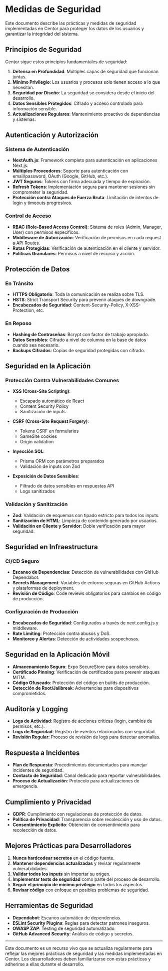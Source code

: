# Medidas de Seguridad

Este documento describe las prácticas y medidas de seguridad implementadas en Centor para proteger los datos de los usuarios y garantizar la integridad del sistema.

## Principios de Seguridad

Centor sigue estos principios fundamentales de seguridad:

1. **Defensa en Profundidad**: Múltiples capas de seguridad que funcionan juntas.
2. **Mínimo Privilegio**: Los usuarios y procesos solo tienen acceso a lo que necesitan.
3. **Seguridad por Diseño**: La seguridad se considera desde el inicio del desarrollo.
4. **Datos Sensibles Protegidos**: Cifrado y acceso controlado para información sensible.
5. **Actualizaciones Regulares**: Mantenimiento proactivo de dependencias y sistemas.

## Autenticación y Autorización

### Sistema de Autenticación

- **NextAuth.js**: Framework completo para autenticación en aplicaciones Next.js.
- **Múltiples Proveedores**: Soporte para autenticación con email/password, OAuth (Google, GitHub, etc.).
- **JWT Seguros**: Tokens con firma adecuada y tiempo de expiración.
- **Refresh Tokens**: Implementación segura para mantener sesiones sin comprometer la seguridad.
- **Protección contra Ataques de Fuerza Bruta**: Limitación de intentos de login y timeouts progresivos.

### Control de Acceso

- **RBAC (Role-Based Access Control)**: Sistema de roles (Admin, Manager, User) con permisos específicos.
- **Middleware de Autorización**: Verificación de permisos en cada request a API Routes.
- **Rutas Protegidas**: Verificación de autenticación en el cliente y servidor.
- **Políticas Granulares**: Permisos a nivel de recurso y acción.

## Protección de Datos

### En Tránsito

- **HTTPS Obligatorio**: Toda la comunicación se realiza sobre TLS.
- **HSTS**: Strict Transport Security para prevenir ataques de downgrade.
- **Encabezados de Seguridad**: Content-Security-Policy, X-XSS-Protection, etc.

### En Reposo

- **Hashing de Contraseñas**: Bcrypt con factor de trabajo apropiado.
- **Datos Sensibles**: Cifrado a nivel de columna en la base de datos cuando sea necesario.
- **Backups Cifrados**: Copias de seguridad protegidas con cifrado.

## Seguridad en la Aplicación

### Protección Contra Vulnerabilidades Comunes

- **XSS (Cross-Site Scripting)**:
  - Escapado automático de React
  - Content Security Policy
  - Sanitización de inputs

- **CSRF (Cross-Site Request Forgery)**:
  - Tokens CSRF en formularios
  - SameSite cookies
  - Origin validation

- **Inyección SQL**:
  - Prisma ORM con parámetros preparados
  - Validación de inputs con Zod

- **Exposición de Datos Sensibles**:
  - Filtrado de datos sensibles en respuestas API
  - Logs sanitizados

### Validación y Sanitización

- **Zod**: Validación de esquemas con tipado estricto para todos los inputs.
- **Sanitización de HTML**: Limpieza de contenido generado por usuarios.
- **Validación en Cliente y Servidor**: Doble verificación para mayor seguridad.

## Seguridad en Infraestructura

### CI/CD Seguro

- **Escaneo de Dependencias**: Detección de vulnerabilidades con GitHub Dependabot.
- **Secrets Management**: Variables de entorno seguras en GitHub Actions y plataformas de deployment.
- **Revisión de Código**: Code reviews obligatorios para cambios en código de producción.

### Configuración de Producción

- **Encabezados de Seguridad**: Configurados a través de next.config.js y middleware.
- **Rate Limiting**: Protección contra abusos y DoS.
- **Monitoreo y Alertas**: Detección de actividades sospechosas.

## Seguridad en la Aplicación Móvil

- **Almacenamiento Seguro**: Expo SecureStore para datos sensibles.
- **Certificado Pinning**: Verificación de certificados para prevenir ataques MITM.
- **Código Ofuscado**: Protección del código en builds de producción.
- **Detección de Root/Jailbreak**: Advertencias para dispositivos comprometidos.

## Auditoría y Logging

- **Logs de Actividad**: Registro de acciones críticas (login, cambios de permisos, etc.).
- **Logs de Seguridad**: Registro de eventos relacionados con seguridad.
- **Revisión Regular**: Proceso de revisión de logs para detectar anomalías.

## Respuesta a Incidentes

- **Plan de Respuesta**: Procedimientos documentados para manejar incidentes de seguridad.
- **Contacto de Seguridad**: Canal dedicado para reportar vulnerabilidades.
- **Proceso de Actualización**: Protocolo para actualizaciones de emergencia.

## Cumplimiento y Privacidad

- **GDPR**: Cumplimiento con regulaciones de protección de datos.
- **Política de Privacidad**: Transparencia sobre recolección y uso de datos.
- **Consentimiento Explícito**: Obtención de consentimiento para recolección de datos.

## Mejores Prácticas para Desarrolladores

1. **Nunca hardcodear secretos** en el código fuente.
2. **Mantener dependencias actualizadas** y revisar regularmente vulnerabilidades.
3. **Validar todos los inputs** sin importar su origen.
4. **Implementar tests de seguridad** como parte del proceso de desarrollo.
5. **Seguir el principio de mínimo privilegio** en todos los aspectos.
6. **Revisar código** con enfoque en posibles problemas de seguridad.

## Herramientas de Seguridad

- **Dependabot**: Escaneo automático de dependencias.
- **ESLint Security Plugins**: Reglas para detectar patrones inseguros.
- **OWASP ZAP**: Testing de seguridad automatizado.
- **GitHub Advanced Security**: Análisis de código y secretos.

---

Este documento es un recurso vivo que se actualiza regularmente para reflejar las mejores prácticas de seguridad y las medidas implementadas en Centor. Los desarrolladores deben familiarizarse con estas prácticas y adherirse a ellas durante el desarrollo.
